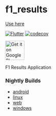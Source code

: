 # f1_results

[Use here](https://f1-results-prijindal.web.app)

[![Flutter](https://github.com/prijindal/f1_results/actions/workflows/flutter.yml/badge.svg)](https://github.com/prijindal/f1_results/actions/workflows/flutter.yml)
[![codecov](https://codecov.io/gh/prijindal/f1_results/branch/main/graph/badge.svg?token=9W0X8C9JKR)](https://codecov.io/gh/prijindal/f1_results)


<a href="https://play.google.com/store/apps/details?id=com.prijindal.f1_results"><img alt="Get it on Google Play" src="https://play.google.com/intl/en_us/badges/images/generic/en-play-badge.png" height=60px /></a>


F1 Results Application

### Nightly Builds

- [android](https://nightly.link/prijindal/f1_results/workflows/flutter/main/android.zip)
- [linux](https://nightly.link/prijindal/f1_results/workflows/flutter/main/linux.zip)
- [web](https://nightly.link/prijindal/f1_results/workflows/flutter/main/web.zip)
- [windows](https://nightly.link/prijindal/f1_results/workflows/flutter/main/windows.zip)

